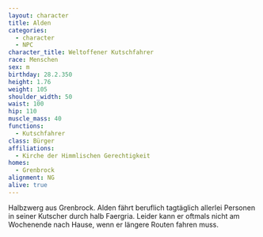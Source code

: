 ```yaml
---
layout: character
title: Alden
categories:
  - character
  - NPC
character_title: Weltoffener Kutschfahrer
race: Menschen
sex: m
birthday: 28.2.350
height: 1.76
weight: 105
shoulder_width: 50
waist: 100
hip: 110
muscle_mass: 40
functions:
  - Kutschfahrer
class: Bürger
affiliations:
  - Kirche der Himmlischen Gerechtigkeit
homes:
  - Grenbrock
alignment: NG
alive: true
---
```


Halbzwerg aus Grenbrock. Alden fährt beruflich tagtäglich allerlei Personen in seiner Kutscher durch halb Faergria.
Leider kann er oftmals nicht am Wochenende nach Hause, wenn er längere Routen fahren muss. 